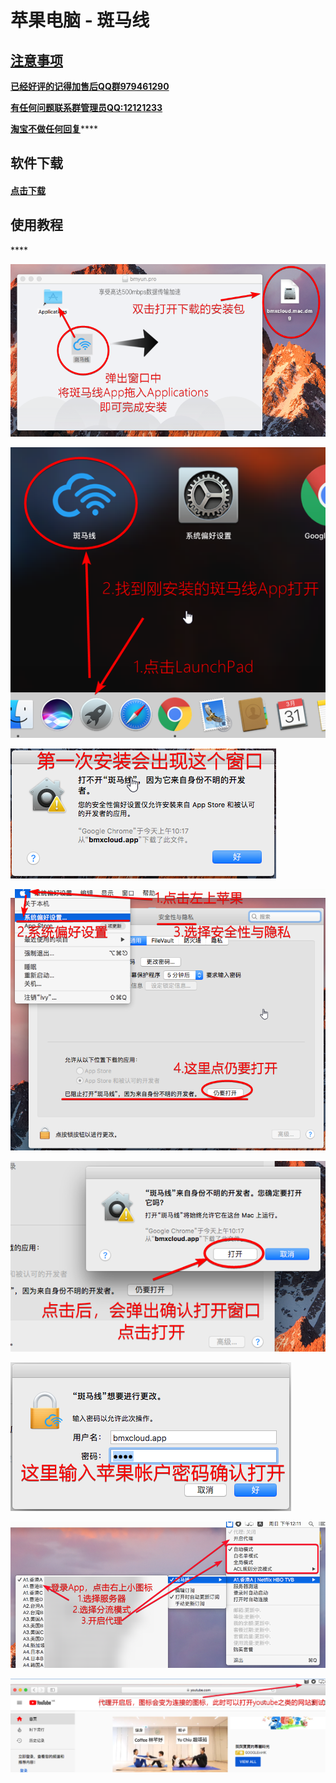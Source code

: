 # 苹果电脑 - 斑马线

## [注意事项](https://bmxcloud.fun/)

[**已经好评的记得加售后QQ群979461290**](https://bmxcloud.fun/)

[**有任何问题联系群管理员QQ:12121233**](https://bmxcloud.fun/)

[ **淘宝不做任何回复**](https://bmxcloud.fun/)\*\*\*\*

## **软件下载**

#### [点击下载](https://www.lanzous.com/i41rn8d)

## **使用教程**

\*\*\*\*

![](../.gitbook/assets/image-70.png)



![](../.gitbook/assets/image%20%2811%29.png)



![](../.gitbook/assets/image-84.png)



![](../.gitbook/assets/image-16.png)



![](../.gitbook/assets/image-15.png)



![](../.gitbook/assets/image-36.png)



![](../.gitbook/assets/image-49.png)



![](../.gitbook/assets/image-7.png)













